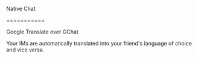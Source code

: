 Native Chat

===========

Google Translate over GChat

Your IMs are automatically translated into your friend's language of choice and vice versa.
